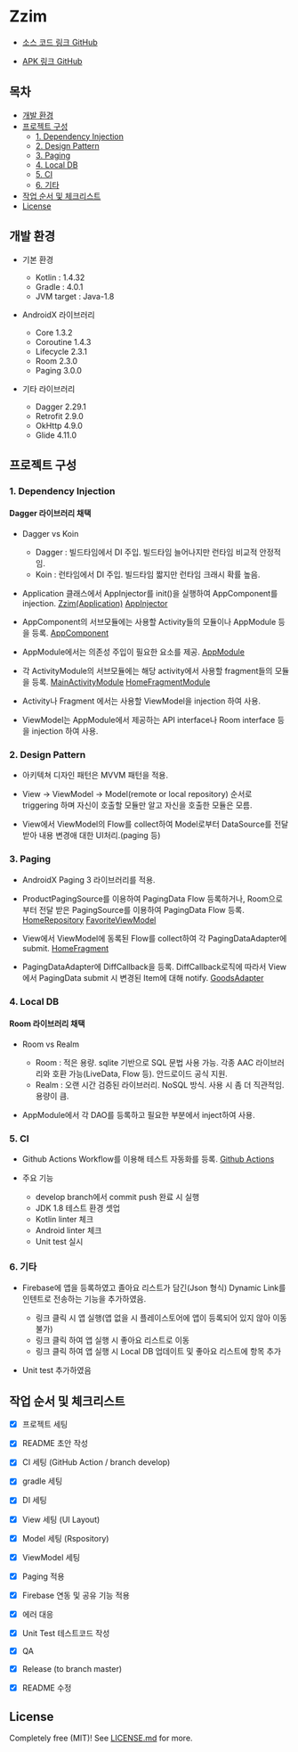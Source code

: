 # Zzim

  * [소스 코드 링크 GitHub](https://github.com/meuus90/Zzim)

  * [APK 링크 GitHub](zzim-prod-release-0.0.1.apk)


## 목차

- [개발 환경](#개발-환경)
- [프로젝트 구성](#프로젝트-구성)
    - [1. Dependency Injection](#1-dependency-injection)
    - [2. Design Pattern](#2-design-pattern)
    - [3. Paging](#3-paging)
    - [4. Local DB](#4-local-db)
    - [5. CI](#5-ci)
    - [6. 기타](#6-기타)
- [작업 순서 및 체크리스트](#작업-순서-및-체크리스트)
- [License](#license)


## 개발 환경

  * 기본 환경
    * Kotlin : 1.4.32
    * Gradle : 4.0.1
    * JVM target : Java-1.8

  * AndroidX 라이브러리
    * Core 1.3.2
    * Coroutine 1.4.3
    * Lifecycle 2.3.1
    * Room 2.3.0
    * Paging 3.0.0

  * 기타 라이브러리
    * Dagger 2.29.1
    * Retrofit 2.9.0
    * OkHttp 4.9.0
    * Glide 4.11.0


## 프로젝트 구성

### 1. Dependency Injection

#### Dagger 라이브러리 채택

  * Dagger vs Koin
    * Dagger : 빌드타임에서 DI 주입. 빌드타임 늘어나지만 런타임 비교적 안정적임.
    * Koin : 런타임에서 DI 주입. 빌드타임 짧지만 런타임 크래시 확률 높음.

  * Application 클래스에서 AppInjector를 init()을 실행하여 AppComponent를 injection.
    [Zzim(Application)](app/src/main/java/com/meuus90/zzim/Zzim.kt)
    [AppInjector](app/src/main/java/com/meuus90/zzim/di/helper/AppInjector.kt)

  * AppComponent의 서브모듈에는 사용할 Activity들의 모듈이나 AppModule 등을 등록.
    [AppComponent](app/src/main/java/com/meuus90/zzim/di/component/AppComponent.kt)

  * AppModule에서는 의존성 주입이 필요한 요소를 제공.
    [AppModule](app/src/main/java/com/meuus90/zzim/di/module/AppModule.kt)

  * 각 ActivityModule의 서브모듈에는 해당 activity에서 사용할 fragment들의 모듈을 등록.
    [MainActivityModule](app/src/main/java/com/meuus90/zzim/di/module/activity/MainActivityModule.kt)
    [HomeFragmentModule](app/src/main/java/com/meuus90/zzim/di/module/fragment/HomeFragmentModule.kt)

  * Activity나 Fragment 에서는 사용할 ViewModel을 injection 하여 사용.

  * ViewModel는 AppModule에서 제공하는 API interface나 Room interface 등을 injection 하여 사용.


### 2. Design Pattern

  * 아키텍쳐 디자인 패턴은 MVVM 패턴을 적용.

  * View -> ViewModel -> Model(remote or local repository) 순서로 triggering 하며 자신이 호출할 모듈만 알고 자신을 호출한 모듈은 모름.

  * View에서 ViewModel의 Flow를 collect하여 Model로부터 DataSource를 전달받아 내용 변경애 대한 UI처리.(paging 등)


### 3. Paging

  * AndroidX Paging 3 라이브러리를 적용.

  * ProductPagingSource를 이용하여 PagingData Flow 등록하거나, Room으로부터 전달 받은 PagingSource를 이용하여 PagingData Flow 등록.
    [HomeRepository](app/src/main/java/com/meuus90/zzim/model/source/remote/repository/HomeRepository.kt)
    [FavoriteViewModel](app/src/main/java/com/meuus90/zzim/viewmodel/FavoriteViewModel.kt)

  * View에서 ViewModel에 동록된 Flow를 collect하여 각 PagingDataAdapter에 submit.
    [HomeFragment](app/src/main/java/com/meuus90/zzim/view/fragment/HomeFragment.kt)

  * PagingDataAdapter에 DiffCallback을 등록. DiffCallback로직에 따라서 View에서 PagingData submit 시 변경된 Item에 대해 notify.
    [GoodsAdapter](app/src/main/java/com/meuus90/zzim/view/adapter/GoodsAdapter.kt)


### 4. Local DB

#### Room 라이브러리 채택

  * Room vs Realm
    * Room : 적은 용량. sqlite 기반으로 SQL 문법 사용 가능. 각종 AAC 라이브러리와 호환 가능(LiveData, Flow 등). 안드로이드 공식 지원.
    * Realm : 오랜 시간 검증된 라이브러리. NoSQL 방식. 사용 시 좀 더 직관적임. 용량이 큼.

  * AppModule에서 각 DAO를 등록하고 필요한 부분에서 inject하여 사용.


### 5. CI

  * Github Actions Workflow를 이용해 테스트 자동화를 등록. 
    [Github Actions](https://github.com/meuus90/Zzim/actions)

  * 주요 기능
    * develop branch에서 commit push 완료 시 실행
    * JDK 1.8 테스트 환경 셋업
    * Kotlin linter 체크
    * Android linter 체크
    * Unit test 실시


### 6. 기타

  * Firebase에 앱을 등록하였고 졸아요 리스트가 담긴(Json 형식) Dynamic Link를 인텐트로 전송하는 기능을 추가하였음.
    * 링크 클릭 시 앱 실행(앱 없을 시 플레이스토어에 앱이 등록되어 있지 않아 이동 불가)
    * 링크 클릭 하여 앱 실행 시 좋아요 리스트로 이동
    * 링크 클릭 하여 앱 실행 시 Local DB 업데이트 및 좋아요 리스트에 항목 추가

  * Unit test 추가하였음


## 작업 순서 및 체크리스트
- [X] 프로젝트 세팅
- [X] README 초안 작성
- [X] CI 세팅 (GitHub Action / branch develop)
- [X] gradle 세팅
- [X] DI 세팅
- [X] View 세팅 (UI Layout)
- [X] Model 세팅 (Rspository)
- [X] ViewModel 세팅
- [X] Paging 적용
- [X] Firebase 연동 및 공유 기능 적용
- [X] 에러 대응
- [X] Unit Test 테스트코드 작성
- [X] QA
- [X] Release (to branch master)
- [X] README 수정


## License

Completely free (MIT)! See [LICENSE.md](LICENSE.md) for more.
